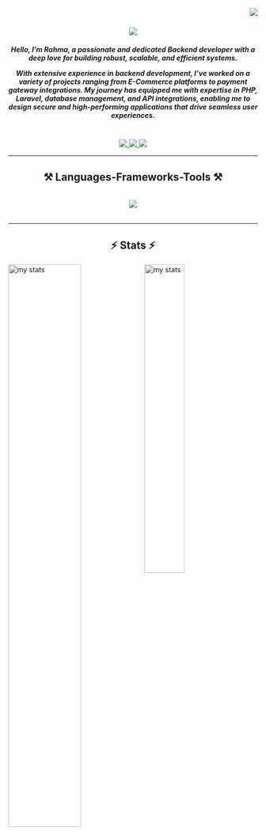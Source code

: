 <img align="right" src="https://visitor-badge.laobi.icu/badge?page_id=RahmaKhaaleed.RahmaKhaaleed" />

<h1 align="center">
    <img src="https://readme-typing-svg.herokuapp.com/?font=Righteous&size=35&center=true&vCenter=true&width=500&height=70&duration=4000&lines=Hi+There!+👋;+I'm+Rahma!;" />
</h1>

<h5 align="center">Hello, I’m Rahma, a passionate and dedicated Backend developer with a deep love for building robust, scalable, and efficient systems.

With extensive experience in backend development, I’ve worked on a variety of projects ranging from E-Commerce platforms to payment gateway integrations. My journey has equipped me with expertise in PHP, Laravel, database management, and API integrations, enabling me to design secure and high-performing applications that drive seamless user experiences.</h5>


<br/>
 
<div align="center"> 
<a href="mailto:rahmakhaaleed@gmail.com">
    <img src="https://img.shields.io/badge/Gmail-333333?style=for-the-badge&logo=gmail&logoColor=red" />
  </a>

  <a href="https://www.linkedin.com/in/rahma-khaaleed/" target="_blank">
    <img src="https://img.shields.io/badge/LinkedIn-0077B5?style=for-the-badge&logo=linkedin&logoColor=white" target="_blank" />
  </a>

  <a href="https://drive.google.com/file/d/xxxx/view?usp=drive_link" target="_blank">
     <img src="https://img.shields.io/badge/OpenCV-27338e?style=for-the-badge&logo=OpenCV&logoColor=whit" target="_blank" />
  </a>

  
</div>

 <hr/>
 
<h2 align="center">⚒️ Languages-Frameworks-Tools ⚒️</h2>
<br/>

<div align="center">
    <img src="https://skillicons.dev/icons?i=js,html,css,php,laravel,npm,jquery,aws,bootstrap,firebase,git,mysql,redis,tailwind,vscode" />
</div>

<br/>
<hr/>



<h2 align="center">⚡ Stats ⚡</h2>

 <img align="left" alt="my stats" width="54%" src="https://github-readme-stats.vercel.app/api?username=RahmaKhaaleed&show_icons=true" />
 <img align="left" alt="my stats" width="40%" src="https://github-readme-stats.vercel.app/api/top-langs/?username=RahmaKhaaleed&layout=compact" />
